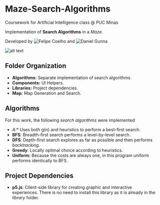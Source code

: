 # Maze-Search-Algorithms
Coursework for Artificial Intelligence class @ PUC Minas

Implementation of **Search Algorithms** in a *Maze*.

Developed by ![Felipe Coelho](https://github.com/Lodur03) and ![Daniel Gunna](https://github.com/DanielGunna)


![alt text](https://i.imgur.com/bC8yRer.png)


## Folder Organization
- **Algorithms:** Separate implementation of search algorithms.
- **Components:** UI Helpers.
- **Libraries:** Project dependencies.
- **Map:** Map Generation and Search.

## Algorithms
For this work, the following *search algorithms* were implemented
- **A*:** Uses both g(n) and heuristics to perform a best-first search.
- **BFS**: Breadth-first search performs a level-by-level search.
- **DFS**: Depth-first search explores as far as possible and then performs *backtracking*.
- **Greedy**: Locally optimal choice according to heuristics.
- **Uniform:** Because the costs are always one, in this program uniform performs identically to BFS.

## Project Dependencies
- **p5.js**:  Client-side library for creating graphic and interactive experiences. There is no need to install this library as it is already in the *library* folder.
